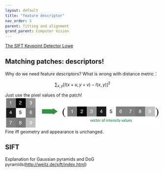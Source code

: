 ```yaml
---
layout: default
title: "feature descriptor"
nav_order: 3
parent: fitting and alignment
grand_parent: Computer Vision
---
```


[The SIFT Keypoint Detector Lowe](https://www.cs.ubc.ca/~lowe/keypoints/)
## Matching patches: **descriptors**!
Why do we need feature descriptors? What is wrong with distance metric： 

$$\sum_{x,y} [I(x+u, y+v)-I(x, y)]^{2}$$

Just use the pixel values of the patch!
![png](/assets/image/panorama/image%20patch.jpg)
Fine iff geometry and appearance is unchanged.

## SIFT
Explanation for Gaussian pyramids and DoG pyramids(http://weitz.de/sift/index.html)
<!--  we must determine which features come from corresponding locations in different images.
Corner detector does not the degree of overlap between two patches. it just look for good corners. -->